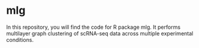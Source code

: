 # mlg
In this repository, you will find the code for R package mlg. It performs multilayer graph clustering of scRNA-seq data across multiple experimental conditions. 
